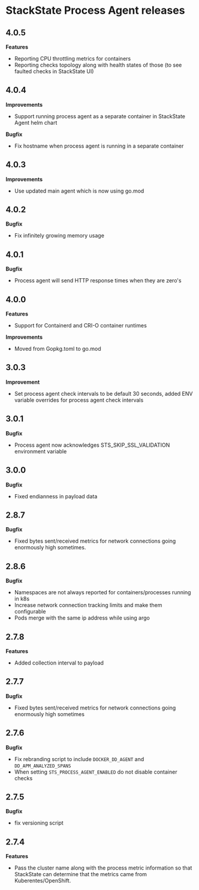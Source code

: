 # StackState Process Agent releases

## 4.0.5
**Features**
- Reporting CPU throttling metrics for containers
- Reporting checks topology along with health states of those (to see faulted checks in StackState UI)

## 4.0.4
**Improvements**
- Support running process agent as a separate container in StackState Agent helm chart

**Bugfix**
- Fix hostname when process agent is running in a separate container

## 4.0.3
**Improvements**
- Use updated main agent which is now using go.mod

## 4.0.2
**Bugfix**
- Fix infinitely growing memory usage

## 4.0.1
**Bugfix**
- Process agent will send HTTP response times when they are zero's

## 4.0.0
**Features**
- Support for Containerd and CRI-O container runtimes

**Improvements**
- Moved from Gopkg.toml to go.mod

## 3.0.3
**Improvement**
- Set process agent check intervals to be default 30 seconds, added ENV variable overrides for process agent check intervals

## 3.0.1

**Bugfix**
- Process agent now acknowledges STS_SKIP_SSL_VALIDATION environment variable

## 3.0.0

**Bugfix**
- Fixed endianness in payload data

## 2.8.7

**Bugfix**
- Fixed bytes sent/received metrics for network connections going enormously high sometimes. 

## 2.8.6

**Bugfix**
- Namespaces are not always reported for containers/processes running in k8s
- Increase network connection tracking limits and make them configurable 
- Pods merge with the same ip address while using argo 

## 2.7.8

**Features**
- Added collection interval to payload 

## 2.7.7

**Bugfix**
- Fixed bytes sent/received metrics for network connections going enormously high sometimes

## 2.7.6

**Bugfix**
- Fix rebranding script to include `DOCKER_DD_AGENT` and `DD_APM_ANALYZED_SPANS`
- When setting `STS_PROCESS_AGENT_ENABLED` do not disable container checks

## 2.7.5

**Bugfix**
- fix versioning script

## 2.7.4

**Features**
- Pass the cluster name along with the process metric information so that StackState can determine that the metrics came from Kuberentes/OpenShift.
